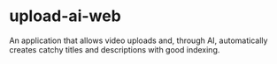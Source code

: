 # upload-ai-web
 An application that allows video uploads and, through AI, automatically creates catchy titles and descriptions with good indexing.
